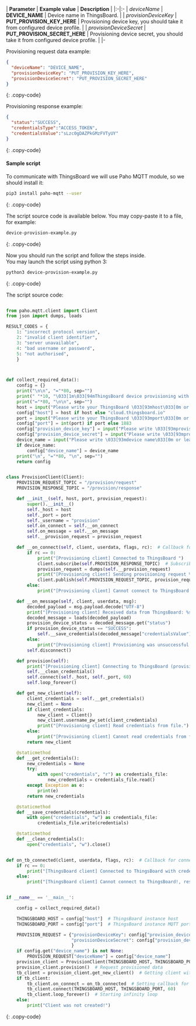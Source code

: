 | **Parameter**             | **Example value**                            | **Description**                                                                |
|:-|:-
| *deviceName*              | **DEVICE_NAME**                              | Device name in ThingsBoard.                                                    |
| *provisionDeviceKey*      | **PUT_PROVISION_KEY_HERE**                   | Provisioning device key, you should take it from configured device profile.    |
| *provisionDeviceSecret*   | **PUT_PROVISION_SECRET_HERE**                | Provisioning device secret, you should take it from configured device profile. | 
|-

Provisioning request data example:
 
```json
{
  "deviceName": "DEVICE_NAME",
  "provisionDeviceKey": "PUT_PROVISION_KEY_HERE",
  "provisionDeviceSecret": "PUT_PROVISION_SECRET_HERE"
}
```
{: .copy-code}

Provisioning response example:

```json
{
  "status":"SUCCESS",
  "credentialsType":"ACCESS_TOKEN",
  "credentialsValue":"sLzc0gDAZPkGMzFVTyUY"
}
```
{: .copy-code}


#### Sample script

To communicate with ThingsBoard we will use Paho MQTT module, so we should install it:

```bash
pip3 install paho-mqtt --user
```
{: .copy-code}

The script source code is available below. You may copy-paste it to a file, for example:

```bash
device-provision-example.py
```
{: .copy-code}

Now you should run the script and follow the steps inside.  
You may launch the script using python 3:  

```bash 
python3 device-provision-example.py
```
{: .copy-code}

The script source code: 

```python

from paho.mqtt.client import Client
from json import dumps, loads

RESULT_CODES = {
    1: "incorrect protocol version",
    2: "invalid client identifier",
    3: "server unavailable",
    4: "bad username or password",
    5: "not authorised",
    }



def collect_required_data():
    config = {}
    print("\n\n", "="*80, sep="")
    print(" "*10, "\033[1m\033[94mThingsBoard device provisioning with basic authorization example script.\033[0m", sep="")
    print("="*80, "\n\n", sep="")
    host = input("Please write your ThingsBoard \033[93mhost\033[0m or leave it blank to use default (cloud.thingsboard.io): ")
    config["host"] = host if host else "cloud.thingsboard.io"
    port = input("Please write your ThingsBoard \033[93mport\033[0m or leave it blank to use default (1883): ")
    config["port"] = int(port) if port else 1883
    config["provision_device_key"] = input("Please write \033[93mprovision device key\033[0m: ")
    config["provision_device_secret"] = input("Please write \033[93mprovision device secret\033[0m: ")
    device_name = input("Please write \033[93mdevice name\033[0m or leave it blank to generate: ")
    if device_name:
        config["device_name"] = device_name
    print("\n", "="*80, "\n", sep="")
    return config


class ProvisionClient(Client):
    PROVISION_REQUEST_TOPIC = "/provision/request"
    PROVISION_RESPONSE_TOPIC = "/provision/response"

    def __init__(self, host, port, provision_request):
        super().__init__()
        self._host = host
        self._port = port
        self._username = "provision"
        self.on_connect = self.__on_connect
        self.on_message = self.__on_message
        self.__provision_request = provision_request

    def __on_connect(self, client, userdata, flags, rc):  # Callback for connect
        if rc == 0:
            print("[Provisioning client] Connected to ThingsBoard ")
            client.subscribe(self.PROVISION_RESPONSE_TOPIC)  # Subscribe to provisioning response topic
            provision_request = dumps(self.__provision_request)
            print("[Provisioning client] Sending provisioning request %s" % provision_request)
            client.publish(self.PROVISION_REQUEST_TOPIC, provision_request)  # Publishing provisioning request topic
        else:
            print("[Provisioning client] Cannot connect to ThingsBoard!, result: %s" % RESULT_CODES[rc])

    def __on_message(self, client, userdata, msg):
        decoded_payload = msg.payload.decode("UTF-8")
        print("[Provisioning client] Received data from ThingsBoard: %s" % decoded_payload)
        decoded_message = loads(decoded_payload)
        provision_device_status = decoded_message.get("status")
        if provision_device_status == "SUCCESS":
            self.__save_credentials(decoded_message["credentialsValue"])
        else:
            print("[Provisioning client] Provisioning was unsuccessful with status %s and message: %s" % (provision_device_status, decoded_message["errorMsg"]))
        self.disconnect()

    def provision(self):
        print("[Provisioning client] Connecting to ThingsBoard (provisioning client)")
        self.__clean_credentials()
        self.connect(self._host, self._port, 60)
        self.loop_forever()

    def get_new_client(self):
        client_credentials = self.__get_credentials()
        new_client = None
        if client_credentials:
            new_client = Client()
            new_client.username_pw_set(client_credentials)
            print("[Provisioning client] Read credentials from file.")
        else:
            print("[Provisioning client] Cannot read credentials from file!")
        return new_client

    @staticmethod
    def __get_credentials():
        new_credentials = None
        try:
            with open("credentials", "r") as credentials_file:
                new_credentials = credentials_file.read()
        except Exception as e:
            print(e)
        return new_credentials

    @staticmethod
    def __save_credentials(credentials):
        with open("credentials", "w") as credentials_file:
            credentials_file.write(credentials)

    @staticmethod
    def __clean_credentials():
        open("credentials", "w").close()


def on_tb_connected(client, userdata, flags, rc):  # Callback for connect with received credentials
    if rc == 0:
        print("[ThingsBoard client] Connected to ThingsBoard with credentials: %s" % client._username.decode())
    else:
        print("[ThingsBoard client] Cannot connect to ThingsBoard!, result: %s" % RESULT_CODES[rc])


if __name__ == '__main__':

    config = collect_required_data()

    THINGSBOARD_HOST = config["host"]  # ThingsBoard instance host
    THINGSBOARD_PORT = config["port"]  # ThingsBoard instance MQTT port

    PROVISION_REQUEST = {"provisionDeviceKey": config["provision_device_key"],  # Provision device key, replace this value with your value from device profile.
                         "provisionDeviceSecret": config["provision_device_secret"],  # Provision device secret, replace this value with your value from device profile.
                         }
    if config.get("device_name") is not None:
        PROVISION_REQUEST["deviceName"] = config["device_name"]
    provision_client = ProvisionClient(THINGSBOARD_HOST, THINGSBOARD_PORT, PROVISION_REQUEST)
    provision_client.provision()  # Request provisioned data
    tb_client = provision_client.get_new_client()  # Getting client with provisioned data
    if tb_client:
        tb_client.on_connect = on_tb_connected  # Setting callback for connect
        tb_client.connect(THINGSBOARD_HOST, THINGSBOARD_PORT, 60)
        tb_client.loop_forever()  # Starting infinity loop
    else:
        print("Client was not created!")

```
{: .copy-code}
